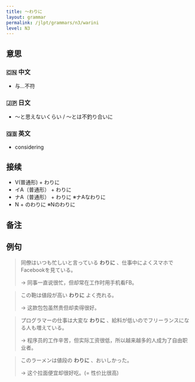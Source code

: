 ```yaml
---
title: 〜わりに
layout: grammar
permalink: /jlpt/grammars/n3/warini
level: N3
---
```


## 意思

### 🇨🇳 中文

- 与...不符

### 🇯🇵 日文

- ～と思えないくらい / ～とは不釣り合いに

### 🇬🇧 英文

- considering

## 接续

- V(普通形) + わりに
- イA（普通形） + わりに
- ナA（普通形） + わりに ※ナAなわりに
- N + のわりに ※Nのわりに

## 备注


## 例句

> 同僚はいつも忙しいと言っている **わりに** 、仕事中によくスマホでFacebookを見ている。
>
> → 同事一直说很忙，但却常在工作时用手机看FB。

> この鞄は値段が高い **わりに** よく売れる。
>
> → 这款包包虽然贵但却卖得很好。

> プログラマーの仕事は大変な **わりに** 、給料が低いのでフリーランスになる人も増えている。
>
> → 程序员的工作辛苦，但实际工资很低，所以越来越多的人成为了自由职业者。

> このラーメンは値段の **わりに** 、おいしかった。
>
> → 这个拉面便宜却很好吃。(= 性价比很高)

